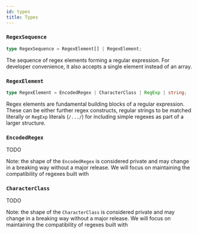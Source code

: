 ```yaml
---
id: types
title: Types
---
```


### `RegexSequence`

```ts
type RegexSequence = RegexElement[] | RegexElement;
```

The sequence of regex elements forming a regular expression. For developer convenience, it also accepts a single element instead of an array.

### `RegexElement`

```ts
type RegexElement = EncodedRegex | CharacterClass | RegExp | string;
```

Regex elements are fundamental building blocks of a regular expression. These can be either further regex constructs, regular strings to be matched literally or `RegExp` literals (`/.../`) for including simple regexes as part of a larger structure.

### `EncodedRegex`

TODO

Note: the shape of the `EncodedRegex` is considered private and may change in a breaking way without a major release. We will focus on maintaining the compatibility of regexes built with

### `CharacterClass`

TODO

Note: the shape of the `CharacterClass` is considered private and may change in a breaking way without a major release. We will focus on maintaining the compatibility of regexes built with
